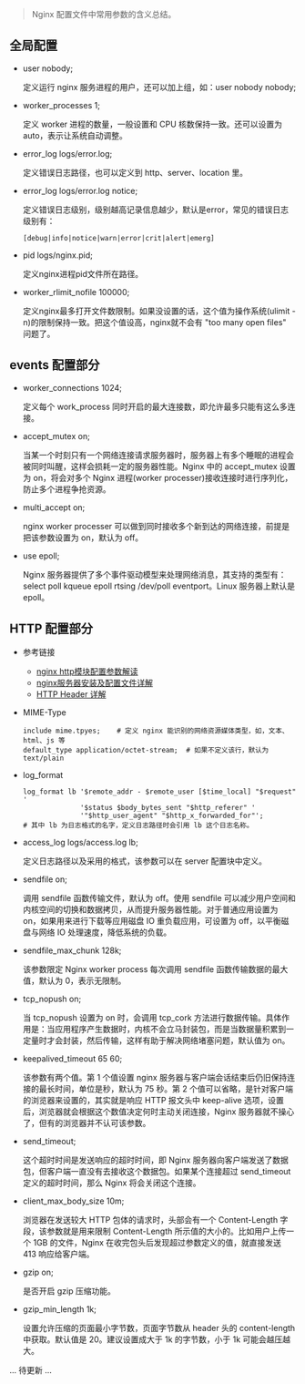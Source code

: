 > Nginx 配置文件中常用参数的含义总结。

## 全局配置

* user nobody;

  定义运行 nginx 服务进程的用户，还可以加上组，如：user nobody nobody;
* worker_processes 1;
  
  定义 worker 进程的数量，一般设置和 CPU 核数保持一致。还可以设置为 auto，表示让系统自动调整。
* error_log logs/error.log;

  定义错误日志路径，也可以定义到 http、server、location 里。
* error_log logs/error.log notice;

  定义错误日志级别，级别越高记录信息越少，默认是error，常见的错误日志级别有：
  ```
  [debug|info|notice|warn|error|crit|alert|emerg]
  ```
* pid logs/nginx.pid;

  定义nginx进程pid文件所在路径。
* worker_rlimit_nofile 100000;

  定义nginx最多打开文件数限制。如果没设置的话，这个值为操作系统(ulimit -n)的限制保持一致。把这个值设高，nginx就不会有 "too many open files" 问题了。


## events 配置部分

* worker_connections 1024;

  定义每个 work_process 同时开启的最大连接数，即允许最多只能有这么多连接。
* accept_mutex on;

  当某一个时刻只有一个网络连接请求服务器时，服务器上有多个睡眠的进程会被同时叫醒，这样会损耗一定的服务器性能。Nginx 中的 accept_mutex 设置为 on，将会对多个 Nginx 进程(worker processer)接收连接时进行序列化，防止多个进程争抢资源。

* multi_accept on;

  nginx worker processer 可以做到同时接收多个新到达的网络连接，前提是把该参数设置为 on，默认为 off。

* use epoll;

  Nginx 服务器提供了多个事件驱动模型来处理网络消息，其支持的类型有：select poll kqueue epoll rtsing /dev/poll eventport。Linux 服务器上默认是 epoll。


## HTTP 配置部分

* 参考链接

  - [nginx http模块配置参数解读](https://segmentfault.com/a/1190000012672431)
  - [nginx服务器安装及配置文件详解](https://segmentfault.com/a/1190000002797601)
  - [HTTP Header 详解](https://kb.cnblogs.com/page/92320/)

* MIME-Type

  ```
  include mime.tpyes;    # 定义 nginx 能识别的网络资源媒体类型，如，文本、html、js 等
  default_type application/octet-stream;  # 如果不定义该行，默认为 text/plain
  ```

* log_format

  ```
  log_format lb '$remote_addr - $remote_user [$time_local] "$request" '
                '$status $body_bytes_sent "$http_referer" '
                '"$http_user_agent" "$http_x_forwarded_for"';
  # 其中 lb 为日志格式的名字，定义日志路径时会引用 lb 这个日志名称。
  ```

* access_log logs/access.log lb;

  定义日志路径以及采用的格式，该参数可以在 server 配置块中定义。

* sendfile on;

  调用 sendfile 函数传输文件，默认为 off。使用 sendfile 可以减少用户空间和内核空间的切换和数据拷贝，从而提升服务器性能。对于普通应用设置为 on，如果用来进行下载等应用磁盘 IO 重负载应用，可设置为 off，以平衡磁盘与网络 IO 处理速度，降低系统的负载。

* sendfile_max_chunk 128k;

  该参数限定 Nginx worker process 每次调用 sendfile 函数传输数据的最大值，默认为 0，表示无限制。

* tcp_nopush on;

  当 tcp_nopush 设置为 on 时，会调用 tcp_cork 方法进行数据传输。具体作用是：当应用程序产生数据时，内核不会立马封装包，而是当数据量积累到一定量时才会封装，然后传输，这样有助于解决网络堵塞问题，默认值为 on。

* keepalived_timeout 65 60;

  该参数有两个值。第 1 个值设置 nginx 服务器与客户端会话结束后仍旧保持连接的最长时间，单位是秒，默认为 75 秒。第 2 个值可以省略，是针对客户端的浏览器来设置的，其实就是响应 HTTP 报文头中 keep-alive 选项，设置后，浏览器就会根据这个数值决定何时主动关闭连接，Nginx 服务器就不操心了，但有的浏览器并不认可该参数。

* send_timeout;

  这个超时时间是发送响应的超时时间，即 Nginx 服务器向客户端发送了数据包，但客户端一直没有去接收这个数据包。如果某个连接超过 send_timeout 定义的超时时间，那么 Nginx 将会关闭这个连接。

* client_max_body_size 10m;

  浏览器在发送较大 HTTP 包体的请求时，头部会有一个 Content-Length 字段，该参数就是用来限制 Content-Length 所示值的大小的。比如用户上传一个 1GB 的文件，Nginx 在收完包头后发现超过参数定义的值，就直接发送 413 响应给客户端。

* gzip on;

  是否开启 gzip 压缩功能。

* gzip_min_length 1k;

  设置允许压缩的页面最小字节数，页面字节数从 header 头的 content-length 中获取。默认值是 20。建议设置成大于 1k 的字节数，小于 1k 可能会越压越大。

... 待更新 ...